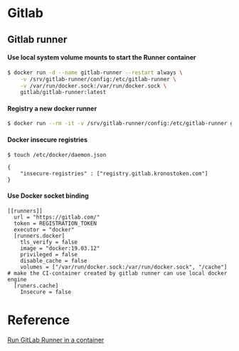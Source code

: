 # Gitlab 
## Gitlab runner

#### Use local system volume mounts to start the Runner container
```sh
$ docker run -d --name gitlab-runner --restart always \
    -v /srv/gitlab-runner/config:/etc/gitlab-runner \
    -v /var/run/docker.sock:/var/run/docker.sock \
    gitlab/gitlab-runner:latest
```
#### Registry a new docker runner
```sh
$ docker run --rm -it -v /srv/gitlab-runner/config:/etc/gitlab-runner gitlab/gitlab-runner register
```

#### Docker insecure registries
```sh
$ touch /etc/docker/daemon.json 
```

    {
        "insecure-registries" : ["registry.gitlab.kronostoken.com"]
    }

#### Use Docker socket binding
```
[[runners]]
  url = "https://gitlab.com/"
  token = REGISTRATION_TOKEN
  executor = "docker"
  [runners.docker]
    tls_verify = false
    image = "docker:19.03.12"
    privileged = false
    disable_cache = false
    volumes = ["/var/run/docker.sock:/var/run/docker.sock", "/cache"]   # make the CI-container created by gitlab runner can use local docker engine
  [runers.cache]
    Insecure = false
```

# Reference
[Run GitLab Runner in a container][GR]

[GR]: <https://docs.gitlab.com/runner/install/docker.html>
